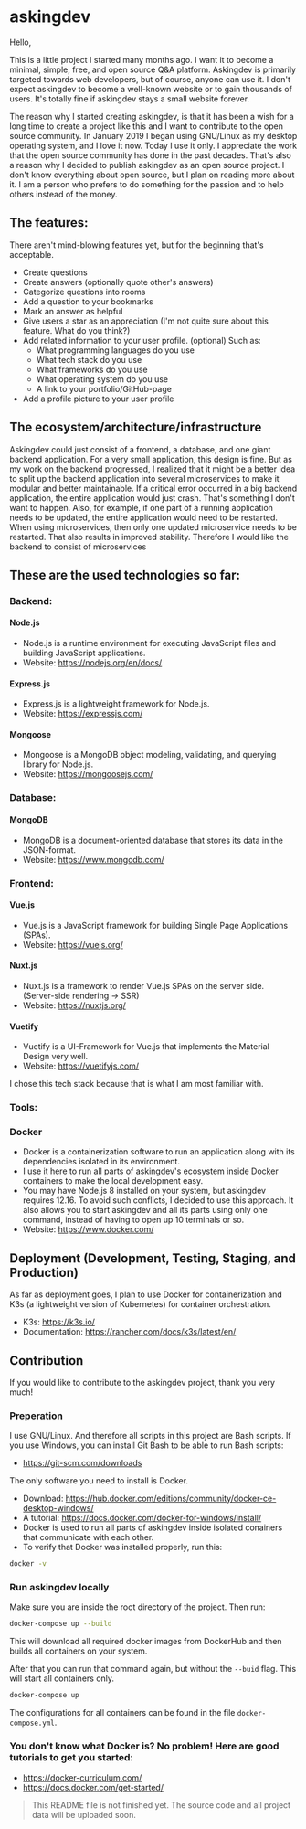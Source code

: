 # askingdev

Hello,

This is a little project I started many months ago.
I want it to become a minimal, simple, free, and open source Q&A platform.
Askingdev is primarily targeted towards web developers, but of course, anyone can use it.
I don't expect askingdev to become a well-known website or to gain thousands of users.
It's totally fine if askingdev stays a small website forever.

The reason why I started creating askingdev, is that it has been a wish for a long time to create a project like this and I want to contribute to the open source community. In January 2019 I began using GNU/Linux as my desktop operating system, and I love it now. Today I use it only. I appreciate the work that the open source community has done in the past decades. That's also a reason why I decided to publish askingdev as an open source project. I don't know everything about open source, but I plan on reading more about it. 
I am a person who prefers to do something for the passion and to help others instead of the money.

## The features:
There aren't mind-blowing features yet, but for the beginning that's acceptable.

- Create questions
- Create answers (optionally quote other's answers)
- Categorize questions into rooms
- Add a question to your bookmarks
- Mark an answer as helpful
- Give users a star as an appreciation (I'm not quite sure about this feature. What do you think?)
- Add related information to your user profile. (optional) Such as:
  - What programming languages do you use
  - What tech stack do you use
  - What frameworks do you use
  - What operating system do you use
  - A link to your portfolio/GitHub-page
- Add a profile picture to your user profile

## The ecosystem/architecture/infrastructure
Askingdev could just consist of a frontend, a database, and one giant backend application.
For a very small application, this design is fine.
But as my work on the backend progressed, I realized that it might be a better idea to split up the backend application into several microservices to make it modular and better maintainable.
If a critical error occurred in a big backend application, the entire application would just crash.
That's something I don't want to happen. Also, for example, if one part of a running application needs to be updated, the entire application would need to be restarted. When using microservices, then only one updated microservice needs to be restarted. That also results in improved stability. Therefore I would like the backend to consist of microservices

## These are the used technologies so far:
### Backend:

#### Node.js
- Node.js is a runtime environment for executing JavaScript files and building JavaScript applications.
- Website: https://nodejs.org/en/docs/

#### Express.js
- Express.js is a lightweight framework for Node.js.
- Website: https://expressjs.com/

#### Mongoose
- Mongoose is a MongoDB object modeling, validating, and querying library for Node.js.
- Website: https://mongoosejs.com/

### Database:

#### MongoDB
- MongoDB is a document-oriented database that stores its data in the JSON-format.
- Website: https://www.mongodb.com/

### Frontend:

#### Vue.js
- Vue.js is a JavaScript framework for building Single Page Applications (SPAs).
- Website: https://vuejs.org/

#### Nuxt.js
- Nuxt.js is a framework to render Vue.js SPAs on the server side. (Server-side rendering -> SSR)
- Website: https://nuxtjs.org/

#### Vuetify
- Vuetify is a UI-Framework for Vue.js that implements the Material Design very well.
- Website: https://vuetifyjs.com/

I chose this tech stack because that is what I am most familiar with.

### Tools:

### Docker
- Docker is a containerization software to run an application along with its dependencies isolated in its environment.
- I use it here to run all parts of askingdev's ecosystem inside Docker containers to make the local development easy.
- You may have Node.js 8 installed on your system, but askingdev requires 12.16. To avoid such conflicts, I decided to use this approach. It also allows you to start askingdev and all its parts using only one command, instead of having to open up 10 terminals or so.
- Website: https://www.docker.com/

## Deployment (Development, Testing, Staging, and Production)
As far as deployment goes, I plan to use Docker for containerization and K3s (a lightweight version of Kubernetes) for container orchestration.
- K3s: https://k3s.io/
- Documentation: https://rancher.com/docs/k3s/latest/en/

## Contribution
If you would like to contribute to the askingdev project, thank you very much!

### Preperation
I use GNU/Linux. And therefore all scripts in this project are Bash scripts.
If you use Windows, you can install Git Bash to be able to run Bash scripts:
- https://git-scm.com/downloads

The only software you need to install is Docker.
- Download: https://hub.docker.com/editions/community/docker-ce-desktop-windows/
- A tutorial: https://docs.docker.com/docker-for-windows/install/
- Docker is used to run all parts of askingdev inside isolated conainers that communicate with each other.
- To verify that Docker was installed properly, run this:
```bash
docker -v
```

### Run askingdev locally
Make sure you are inside the root directory of the project. Then run:
```bash 
docker-compose up --build
```
This will download all required docker images from DockerHub and then builds all containers on your system.

After that you can run that command again, but without the `--buid` flag. This will start all containers only.
```bash 
docker-compose up
```
The configurations for all containers can be found in the file `docker-compose.yml`.

### You don't know what Docker is? No problem! Here are good tutorials to get you started:
- https://docker-curriculum.com/
- https://docs.docker.com/get-started/

> This README file is not finished yet.
> The source code and all project data will be uploaded soon.
